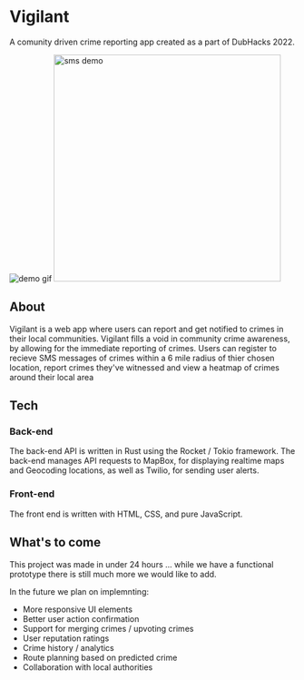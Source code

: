 # Vigilant
A comunity driven crime reporting app created as a part of DubHacks 2022.

![demo gif](https://github.com/explosion33/Vigilant/blob/main/demo.gif)
<img src="https://github.com/explosion33/Vigilant/blob/main/sms.png" alt="sms demo" width="400"/>

## About
Vigilant is a web app where users can report and get notified to crimes in their local communities. Vigilant fills a void in community crime awareness, by allowing for the immediate reporting of crimes. Users can register to recieve SMS messages of crimes within a 6 mile radius of thier chosen location, report crimes they've witnessed and view a heatmap of crimes around their local area

## Tech
### Back-end
The back-end API is written in Rust using the Rocket / Tokio framework. The back-end manages API requests to MapBox, for displaying realtime maps and Geocoding locations, as well as Twilio, for sending user alerts.

### Front-end
The front end is written with HTML, CSS, and pure JavaScript.


## What's to come
This project was made in under 24 hours ... while we have a functional prototype there is still much more we would like to add.

In the future we plan on implemnting:
* More responsive UI elements
* Better user action confirmation
* Support for merging crimes / upvoting crimes
* User reputation ratings
* Crime history / analytics
* Route planning based on predicted crime
* Collaboration with local authorities
